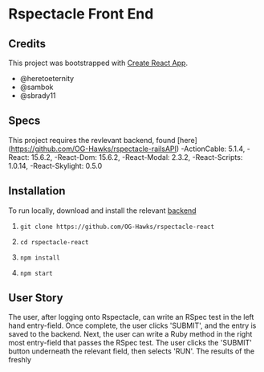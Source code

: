 # Rspectacle Front End

## Credits
This project was bootstrapped with [Create React App](https://github.com/facebookincubator/create-react-app).
- @heretoeternity
- @sambok
- @sbrady11

## Specs
This project requires the revlevant backend, found [here] (https://github.com/OG-Hawks/rspectacle-railsAPI)
  -ActionCable: 5.1.4,
  -React: 15.6.2,
  -React-Dom: 15.6.2,
  -React-Modal: 2.3.2,
  -React-Scripts: 1.0.14,
  -React-Skylight: 0.5.0

## Installation
To run locally, download and install the relevant [backend](https://github.com/OG-Hawks/rspectacle-railsAPI)

1. `git clone https://github.com/OG-Hawks/rspectacle-react`

2. `cd rspectacle-react`

3. `npm install`

4. `npm start`

## User Story
The user, after logging onto Rspectacle, can write an RSpec test in the left hand entry-field. Once complete, the user clicks 'SUBMIT', and the entry is saved to the backend. Next, the user can write a Ruby method in the right most entry-field that passes the RSpec test. The user clicks the 'SUBMIT' button underneath the relevant field, then selects 'RUN'. The results of the freshly 
